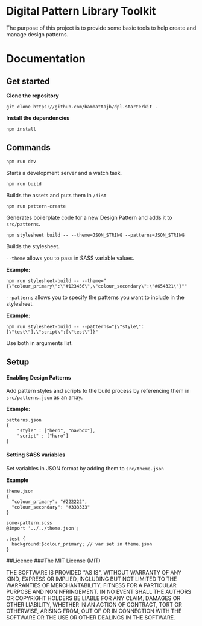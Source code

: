 # Digital Pattern Library Toolkit

The purpose of this project is to provide some basic tools to help create and manage design patterns. 

# Documentation

## Get started

**Clone the repository**

`git clone https://github.com/bambattajb/dpl-starterkit .`

**Install the dependencies**

`npm install`

## Commands

``npm run dev``

Starts a development server and a watch task.

``npm run build``

Builds the assets and puts them in `/dist`

``npm run pattern-create``

Generates boilerplate code for a new Design Pattern and adds it to `src/patterns`.

``npm stylesheet build -- --theme=JSON_STRING --patterns=JSON_STRING``

Builds the stylesheet.

`--theme` allows you to pass in SASS variable values. 

**Example:**

``npm run stylesheet-build -- --theme="{\"colour_primary\":\"#123456\",\"colour_secondary\":\"#654321\"}""``

`--patterns` allows you to specify the patterns you want to include in the stylesheet. 

**Example:**

``npm run stylesheet-build -- --patterns="{\"style\":[\"test\"],\"script\":[\"test\"]}"``

Use both in arguments list. 

## Setup
#### Enabling Design Patterns
Add pattern styles and scripts to the build process by referencing them in `src/patterns.json` as an array. 

**Example:**

````
patterns.json
{
    "style" : ["hero", "navbox"],
    "script" : ["hero"]
}
````

#### Setting SASS variables
Set variables in JSON format by adding them to `src/theme.json`

**Example**

````
theme.json
{
  "colour_primary": "#222222",
  "colour_secondary": "#333333"
}
````

````
some-pattern.scss
@import '../../theme.json';

.test {
  background:$colour_primary; // var set in theme.json
}
````

##Licence
###The MIT License (MIT)

THE SOFTWARE IS PROVIDED "AS IS", WITHOUT WARRANTY OF ANY KIND, EXPRESS OR IMPLIED, INCLUDING BUT NOT LIMITED TO THE WARRANTIES OF MERCHANTABILITY, FITNESS FOR A PARTICULAR PURPOSE AND NONINFRINGEMENT. IN NO EVENT SHALL THE AUTHORS OR COPYRIGHT HOLDERS BE LIABLE FOR ANY CLAIM, DAMAGES OR OTHER LIABILITY, WHETHER IN AN ACTION OF CONTRACT, TORT OR OTHERWISE, ARISING FROM, OUT OF OR IN CONNECTION WITH THE SOFTWARE OR THE USE OR OTHER DEALINGS IN THE SOFTWARE.